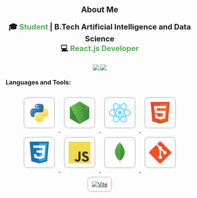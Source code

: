 <div align="center">
  <h2>About Me</h2>
  <p style="font-size: 20px; font-weight: bold;">
    🎓 <span style="color: #4CAF50;">Student</span> | B.Tech Artificial Intelligence and Data Science<br>
    💻 <span style="color: #4CAF50;">React.js Developer</span>
  </p>
</div>

<div align="center">
  <a href="https://github.com/anuraghazra/github-readme-stats">
    <img height=200 align="center" src="https://github-readme-stats.vercel.app/api?username=SANDHOSH02" />
  </a>
  <a href="https://github.com/anuraghazra/convoychat">
    <img height=200 align="center" src="https://github-readme-stats.vercel.app/api/top-langs?username=SANDHOSH02&layout=compact&langs_count=8&card_width=320" />
  </a>
</div>

### Languages and Tools:
<div align="center" style="margin-top: 20px;">
  <a href="https://www.python.org/" target="_blank" rel="noreferrer">
    <img src="https://raw.githubusercontent.com/devicons/devicon/master/icons/python/python-original.svg" alt="Python" width="60" height="60" style="border: 2px solid #ccc; padding: 10px; margin: 10px; border-radius: 10px;"/>
  </a>
  <a href="https://nodejs.org/" target="_blank" rel="noreferrer">
    <img src="https://raw.githubusercontent.com/devicons/devicon/master/icons/nodejs/nodejs-original.svg" alt="Node.js" width="60" height="60" style="border: 2px solid #ccc; padding: 10px; margin: 10px; border-radius: 10px;"/>
  </a>
  <a href="https://reactjs.org/" target="_blank" rel="noreferrer">
    <img src="https://raw.githubusercontent.com/devicons/devicon/master/icons/react/react-original.svg" alt="React.js" width="60" height="60" style="border: 2px solid #ccc; padding: 10px; margin: 10px; border-radius: 10px;"/>
  </a>
  <a href="https://developer.mozilla.org/en-US/docs/Web/HTML" target="_blank" rel="noreferrer">
    <img src="https://raw.githubusercontent.com/devicons/devicon/master/icons/html5/html5-original.svg" alt="HTML" width="60" height="60" style="border: 2px solid #ccc; padding: 10px; margin: 10px; border-radius: 10px;"/>
  </a>
  <a href="https://developer.mozilla.org/en-US/docs/Web/CSS" target="_blank" rel="noreferrer">
    <img src="https://raw.githubusercontent.com/devicons/devicon/master/icons/css3/css3-original.svg" alt="CSS" width="60" height="60" style="border: 2px solid #ccc; padding: 10px; margin: 10px; border-radius: 10px;"/>
  </a>
  <a href="https://developer.mozilla.org/en-US/docs/Web/JavaScript" target="_blank" rel="noreferrer">
    <img src="https://raw.githubusercontent.com/devicons/devicon/master/icons/javascript/javascript-original.svg" alt="JavaScript" width="60" height="60" style="border: 2px solid #ccc; padding: 10px; margin: 10px; border-radius: 10px;"/>
  </a>
  <a href="https://www.mongodb.com/" target="_blank" rel="noreferrer">
    <img src="https://raw.githubusercontent.com/devicons/devicon/master/icons/mongodb/mongodb-original.svg" alt="MongoDB" width="60" height="60" style="border: 2px solid #ccc; padding: 10px; margin: 10px; border-radius: 10px;"/>
  </a>
  <a href="https://git-scm.com/" target="_blank" rel="noreferrer">
    <img src="https://raw.githubusercontent.com/devicons/devicon/master/icons/git/git-original.svg" alt="Git" width="60" height="60" style="border: 2px solid #ccc; padding: 10px; margin: 10px; border-radius: 10px;"/>
  </a>
  <a href="https://vitejs.dev/" target="_blank" rel="noreferrer">
    <img src="https://raw.githubusercontent.com/vitejs/vite/main/docs/public/logo.svg" alt="Vite" width="60" height="60" style="border: 2px solid #ccc; padding: 10px; margin: 10px; border-radius: 10px;"/>
  </a>
</div>


